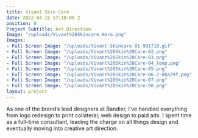 ```yaml
---
title: Vivant Skin Care
date: 2022-04-15 17:10:00 Z
position: 0
Project Subtitle: Art Direction
Image: "/uploads/Vivant%20Skincare_Hero.png"
Images:
- Full Screen Image: "/uploads/Vivant-Skincare-01-991f10.gif"
- Full Screen Image: "/uploads/Vivant%20Skin%20Care-02.png"
- Full Screen Image: "/uploads/Vivant%20Skin%20Care-03.png"
- Full Screen Image: "/uploads/Vivant%20Skin%20Care-04_temp.png"
- Full Screen Image: "/uploads/Vivant%20Skin%20Care-05.png"
- Full Screen Image: "/uploads/Vivant%20Skin%20Care-06-2-0ba29f.png"
- Full Screen Image: "/uploads/Vivant%20Skin%20Care-07.png"
- Full Screen Image: "/uploads/Vivant%20Skin%20Care-08.png"
layout: project
---
```


As one of the brand’s lead designers at Bandier, I’ve handled everything from logo redesign to print collateral; web design to paid ads. I spent time as a full-time consultant, leading the charge on all things design and eventually moving into creative art direction.